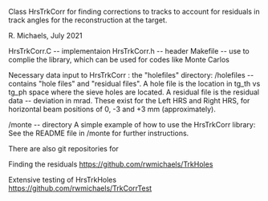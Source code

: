 Class HrsTrkCorr  for finding corrections to tracks to account
for residuals in track angles for the reconstruction at the target.

R. Michaels, July 2021

HrsTrkCorr.C  -- implementaion
HrsTrkCorr.h  -- header
Makefile  -- use to complie the library, which can be used for
             codes like Monte Carlos

Necessary data input to HrsTrkCorr : the "holefiles" directory:
/holefiles  -- contains "hole files" and "residual files".
A hole file is the location in tg_th vs tg_ph space where the sieve
holes are located.
A residual file is the residual data -- deviation in mrad.
These exist for the Left HRS and Right HRS, for horizontal beam
positions of 0, -3 and +3 mm (approximately).

/monte  -- directory
A simple example of how to use the HrsTrkCorr library:
See the README file in /monte for further instructions.

There are also git repositories for

Finding the residuals
   https://github.com/rwmichaels/TrkHoles

Extensive testing of HrsTrkHoles
   https://github.com/rwmichaels/TrkCorrTest